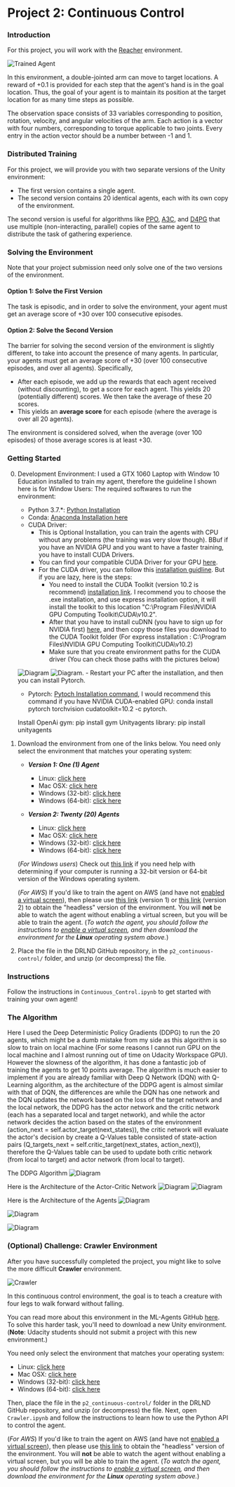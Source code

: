 [//]: # (Image References)

[image1]: https://user-images.githubusercontent.com/10624937/43851024-320ba930-9aff-11e8-8493-ee547c6af349.gif "Trained Agent"
[image2]: https://user-images.githubusercontent.com/10624937/43851646-d899bf20-9b00-11e8-858c-29b5c2c94ccc.png "Crawler"


# Project 2: Continuous Control

### Introduction

For this project, you will work with the [Reacher](https://github.com/Unity-Technologies/ml-agents/blob/master/docs/Learning-Environment-Examples.md#reacher) environment.

![Trained Agent][image1]

In this environment, a double-jointed arm can move to target locations. A reward of +0.1 is provided for each step that the agent's hand is in the goal location. Thus, the goal of your agent is to maintain its position at the target location for as many time steps as possible.

The observation space consists of 33 variables corresponding to position, rotation, velocity, and angular velocities of the arm. Each action is a vector with four numbers, corresponding to torque applicable to two joints. Every entry in the action vector should be a number between -1 and 1.

### Distributed Training

For this project, we will provide you with two separate versions of the Unity environment:
- The first version contains a single agent.
- The second version contains 20 identical agents, each with its own copy of the environment.  

The second version is useful for algorithms like [PPO](https://arxiv.org/pdf/1707.06347.pdf), [A3C](https://arxiv.org/pdf/1602.01783.pdf), and [D4PG](https://openreview.net/pdf?id=SyZipzbCb) that use multiple (non-interacting, parallel) copies of the same agent to distribute the task of gathering experience.  

### Solving the Environment

Note that your project submission need only solve one of the two versions of the environment. 

#### Option 1: Solve the First Version

The task is episodic, and in order to solve the environment,  your agent must get an average score of +30 over 100 consecutive episodes.

#### Option 2: Solve the Second Version

The barrier for solving the second version of the environment is slightly different, to take into account the presence of many agents.  In particular, your agents must get an average score of +30 (over 100 consecutive episodes, and over all agents).  Specifically,
- After each episode, we add up the rewards that each agent received (without discounting), to get a score for each agent.  This yields 20 (potentially different) scores.  We then take the average of these 20 scores. 
- This yields an **average score** for each episode (where the average is over all 20 agents).

The environment is considered solved, when the average (over 100 episodes) of those average scores is at least +30. 

### Getting Started
0. Development Environment:
    I used a GTX 1060 Laptop with Window 10 Education installed to train my agent, therefore the guideline I shown here is for Window Users:
    The required softwares to run the environment: 
    - Python 3.7.*: [Python Installation](https://www.python.org/downloads/release/python-370/)
    - Conda: [Anaconda Installation here](https://docs.anaconda.com/anaconda/install/windows/)
    - CUDA Driver:
        - This is Optional Installation, you can train the agents with CPU without any problems (the training was very slow though). BBuf if you have an NVIDIA GPU and you want to have a faster training, you have to install CUDA Drivers.
        - You can find your compatible CUDA Driver for your GPU [here](https://developer.nvidia.com/cuda-gpus).
        - For the CUDA driver, you can follow this [installation guidline](https://medium.com/@viveksingh.heritage/how-to-install-tensorflow-gpu-version-with-jupyter-windows-10-in-8-easy-steps-8797547028a4). But if you are lazy, here is the steps:
            - You need to install the CUDA Toolkit (version 10.2 is recommend) [installation link](https://developer.nvidia.com/cuda-downloads). I recommend you to choose the .exe installation, and use express installation option, it will install the toolkit to this location "C:\Program Files\NVIDIA GPU Computing Toolkit\CUDA\v10.2".
            - After that you have to install cuDNN (you have to sign up for NVIDIA first) [here](https://developer.nvidia.com/rdp/cudnn-download), and then copy those files you download to the CUDA Toolkit folder (For express installation : C:\Program Files\NVIDIA GPU Computing Toolkit\CUDA\v10.2)
            - Make sure that you create environment paths for the CUDA driver (You can check those paths with the pictures below)
            
    ![Diagram](https://github.com/matyascorvinus/Deep_Reinforcement_Learning/blob/master/p2_continuous-control/CUDA%20Path%201.png)
    ![Diagram](https://github.com/matyascorvinus/Deep_Reinforcement_Learning/blob/master/p2_continuous-control/CUDA%20Path%202.png).
            - Restart your PC after the installation, and then you can install Pytorch.
            
    - Pytorch: [Pytoch Installation command](https://pytorch.org/), I would recommend this command if you have NVIDIA CUDA-enabled GPU: conda install pytorch torchvision cudatoolkit=10.2 -c pytorch.
    
    
    Install OpenAi gym: pip install gym
    Unityagents library: pip install unityagents
    
1. Download the environment from one of the links below.  You need only select the environment that matches your operating system:

    - **_Version 1: One (1) Agent_**
        - Linux: [click here](https://s3-us-west-1.amazonaws.com/udacity-drlnd/P2/Reacher/one_agent/Reacher_Linux.zip)
        - Mac OSX: [click here](https://s3-us-west-1.amazonaws.com/udacity-drlnd/P2/Reacher/one_agent/Reacher.app.zip)
        - Windows (32-bit): [click here](https://s3-us-west-1.amazonaws.com/udacity-drlnd/P2/Reacher/one_agent/Reacher_Windows_x86.zip)
        - Windows (64-bit): [click here](https://s3-us-west-1.amazonaws.com/udacity-drlnd/P2/Reacher/one_agent/Reacher_Windows_x86_64.zip)

    - **_Version 2: Twenty (20) Agents_**
        - Linux: [click here](https://s3-us-west-1.amazonaws.com/udacity-drlnd/P2/Reacher/Reacher_Linux.zip)
        - Mac OSX: [click here](https://s3-us-west-1.amazonaws.com/udacity-drlnd/P2/Reacher/Reacher.app.zip)
        - Windows (32-bit): [click here](https://s3-us-west-1.amazonaws.com/udacity-drlnd/P2/Reacher/Reacher_Windows_x86.zip)
        - Windows (64-bit): [click here](https://s3-us-west-1.amazonaws.com/udacity-drlnd/P2/Reacher/Reacher_Windows_x86_64.zip)
    
    (_For Windows users_) Check out [this link](https://support.microsoft.com/en-us/help/827218/how-to-determine-whether-a-computer-is-running-a-32-bit-version-or-64) if you need help with determining if your computer is running a 32-bit version or 64-bit version of the Windows operating system.

    (_For AWS_) If you'd like to train the agent on AWS (and have not [enabled a virtual screen](https://github.com/Unity-Technologies/ml-agents/blob/master/docs/Training-on-Amazon-Web-Service.md)), then please use [this link](https://s3-us-west-1.amazonaws.com/udacity-drlnd/P2/Reacher/one_agent/Reacher_Linux_NoVis.zip) (version 1) or [this link](https://s3-us-west-1.amazonaws.com/udacity-drlnd/P2/Reacher/Reacher_Linux_NoVis.zip) (version 2) to obtain the "headless" version of the environment.  You will **not** be able to watch the agent without enabling a virtual screen, but you will be able to train the agent.  (_To watch the agent, you should follow the instructions to [enable a virtual screen](https://github.com/Unity-Technologies/ml-agents/blob/master/docs/Training-on-Amazon-Web-Service.md), and then download the environment for the **Linux** operating system above._)
    

2. Place the file in the DRLND GitHub repository, in the `p2_continuous-control/` folder, and unzip (or decompress) the file. 

### Instructions

Follow the instructions in `Continuous_Control.ipynb` to get started with training your own agent!  

### The Algorithm
Here I used the Deep Deterministic Policy Gradients (DDPG) to run the 20 agents, which might be a dumb mistake from my side as this algorithm is so slow to train on local machine (For some reasons I cannot run GPU on the local machine and I almost running out of time on Udacity Workspace GPU). 
However the slowness of the algorithm, it has done a fantastic job of training the agents to get 10 points average. The algorithm is much easier to implement if you are already familiar with Deep Q Network (DQN) with Q-Learning algorithm, as the architecture of the DDPG agent is almost similar with that of DQN, the differences are while the DQN has one network and the DQN updates the network based on the loss of the target network and the local network, the DDPG has the actor network and the critic network (each has a separated local and target network), and while the actor network decides the action based on the states of the environment (action_next = self.actor_target(next_states)), the critic network will evaluate the actor's decision by create a Q-Values table consisted of state-action pairs (Q_targets_next = self.critic_target(next_states, action_next)), therefore the Q-Values table can be used to update both critic network (from local to target) and actor network (from local to target). 

The DDPG Algorithm
![Diagram](https://github.com/matyascorvinus/Deep_Reinforcement_Learning/blob/master/p2_continuous-control/The%20DDPG%20Algorithm.png)

Here is the Architecture of the Actor-Critic Network
![Diagram](Actor-Critic.png)
![Diagram](https://github.com/matyascorvinus/Deep_Reinforcement_Learning/blob/master/p2_continuous-control/Actor-Critic%20DDPG%20Architecture.png)

Here is the Architecture of the Agents
![Diagram](https://github.com/matyascorvinus/Deep_Reinforcement_Learning/blob/master/p2_continuous-control/DDPG%20Agent.png)

![Diagram](https://github.com/matyascorvinus/Deep_Reinforcement_Learning/blob/master/p2_continuous-control/DDPG%20Agent%20Implementation.png)

![Diagram](https://github.com/matyascorvinus/Deep_Reinforcement_Learning/blob/master/p2_continuous-control/DDPG%20Agent%20Implementation%20-%202.png)





### (Optional) Challenge: Crawler Environment

After you have successfully completed the project, you might like to solve the more difficult **Crawler** environment.

![Crawler][image2]

In this continuous control environment, the goal is to teach a creature with four legs to walk forward without falling.  

You can read more about this environment in the ML-Agents GitHub [here](https://github.com/Unity-Technologies/ml-agents/blob/master/docs/Learning-Environment-Examples.md#crawler).  To solve this harder task, you'll need to download a new Unity environment.  (**Note**: Udacity students should not submit a project with this new environment.)

You need only select the environment that matches your operating system:
- Linux: [click here](https://s3-us-west-1.amazonaws.com/udacity-drlnd/P2/Crawler/Crawler_Linux.zip)
- Mac OSX: [click here](https://s3-us-west-1.amazonaws.com/udacity-drlnd/P2/Crawler/Crawler.app.zip)
- Windows (32-bit): [click here](https://s3-us-west-1.amazonaws.com/udacity-drlnd/P2/Crawler/Crawler_Windows_x86.zip)
- Windows (64-bit): [click here](https://s3-us-west-1.amazonaws.com/udacity-drlnd/P2/Crawler/Crawler_Windows_x86_64.zip)

Then, place the file in the `p2_continuous-control/` folder in the DRLND GitHub repository, and unzip (or decompress) the file.  Next, open `Crawler.ipynb` and follow the instructions to learn how to use the Python API to control the agent.

(_For AWS_) If you'd like to train the agent on AWS (and have not [enabled a virtual screen](https://github.com/Unity-Technologies/ml-agents/blob/master/docs/Training-on-Amazon-Web-Service.md)), then please use [this link](https://s3-us-west-1.amazonaws.com/udacity-drlnd/P2/Crawler/Crawler_Linux_NoVis.zip) to obtain the "headless" version of the environment.  You will **not** be able to watch the agent without enabling a virtual screen, but you will be able to train the agent.  (_To watch the agent, you should follow the instructions to [enable a virtual screen](https://github.com/Unity-Technologies/ml-agents/blob/master/docs/Training-on-Amazon-Web-Service.md), and then download the environment for the **Linux** operating system above._)

